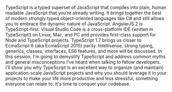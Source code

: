TypeScript is a typed superset of JavaScript that compiles into plain, human readable JavaScript that you’re already writing. It brings together the best of modern strongly typed object-oriented languages like C# and still allows you to embrace the dynamic nature of JavaScript. AngularJS 2 is TypeScript-first. Visual Studio Code is a cross-platform IDE (written in TypeScript!) on Linux, Mac, and PC and provides first-class support for Node and TypeScript projects. TypeScript 1.7 brings us closer to EcmaScript 6 (aka EcmaScript 2015) parity. Intellisense, strong typing, generics, classes, interfaces, ES6 features, and more will be discussed. In this session, I'm going to demystify TypeScript and address common myths and general misconceptions I've heard when talking to fellow developers. I'll show you why TypeScript is an excellent way to organize (and maintain) application-scale JavaScript projects and why you should leverage it in your projects to make your life more productive and less stressful, something everyone can relate to. It's time to conquer your codebase.
